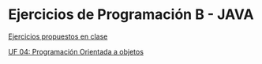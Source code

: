 # Ejercicios de Programación B - JAVA


[Ejercicios propuestos en clase](Ejercicios/README.md)

[UF 04: Programación Orientada a objetos](Ejercicios/README02.md)
